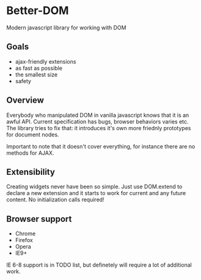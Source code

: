 Better-DOM
==============
Modern javascript library for working with DOM

Goals
-----
* ajax-friendly extensions
* as fast as possible
* the smallest size
* safety

Overview
--------
Everybody who manipulated DOM in vanilla javascript knows that it is an awful API. Current specification has bugs, browser behaviors varies etc. The library tries to fix that: it introduces it's own more friednly prototypes for document nodes.

Important to note that it doesn't cover everything, for instance there are no methods for AJAX.

Extensibility
-------------
Creating widgets never have been so simple. Just use DOM.extend to declare a new extension and it starts to work for current and any future content. No initialization calls required!

Browser support
---------------
* Chrome
* Firefox
* Opera
* IE9+

IE 6-8 support is in TODO list, but definetely will require a lot of additional work.
